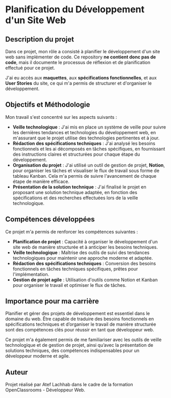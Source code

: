 # Planification du Développement d'un Site Web

## Description du projet
Dans ce projet, mon rôle a consisté à planifier le développement d'un site web sans implémenter de code. Ce repository **ne contient donc pas de code**, mais il documente le processus de réflexion et de planification effectué pour ce projet.

J'ai eu accès aux **maquettes**, aux **spécifications fonctionnelles**, et aux **User Stories** du site, ce qui m'a permis de structurer et d'organiser le développement.

## Objectifs et Méthodologie
Mon travail s'est concentré sur les aspects suivants :
- **Veille technologique** : J'ai mis en place un système de veille pour suivre les dernières tendances et technologies du développement web, en m'assurant que le projet utilise des technologies pertinentes et à jour.
- **Rédaction des spécifications techniques** : J'ai analysé les besoins fonctionnels et les ai décomposés en tâches spécifiques, en fournissant des instructions claires et structurées pour chaque étape du développement.
- **Organisation du projet** : J'ai utilisé un outil de gestion de projet, **Notion**, pour organiser les tâches et visualiser le flux de travail sous forme de tableau Kanban. Cela m'a permis de suivre l'avancement de chaque étape de manière efficace.
- **Présentation de la solution technique** : J'ai finalisé le projet en proposant une solution technique adaptée, en fonction des spécifications et des recherches effectuées lors de la veille technologique.

## Compétences développées
Ce projet m'a permis de renforcer les compétences suivantes :
- **Planification de projet** : Capacité à organiser le développement d'un site web de manière structurée et à anticiper les besoins techniques.
- **Veille technologique** : Maîtrise des outils de suivi des tendances technologiques pour maintenir une approche moderne et adaptée.
- **Rédaction des spécifications techniques** : Conversion des besoins fonctionnels en tâches techniques spécifiques, prêtes pour l'implémentation.
- **Gestion de projet agile** : Utilisation d'outils comme Notion et Kanban pour organiser le travail et optimiser le flux de tâches.

## Importance pour ma carrière
Planifier et gérer des projets de développement est essentiel dans le domaine du web. Être capable de traduire des besoins fonctionnels en spécifications techniques et d’organiser le travail de manière structurée sont des compétences clés pour réussir en tant que développeur web.

Ce projet m'a également permis de me familiariser avec les outils de veille technologique et de gestion de projet, ainsi qu’avec la présentation de solutions techniques, des compétences indispensables pour un développeur moderne et agile.

## Auteur
Projet réalisé par Atef Lachhab dans le cadre de la formation OpenClassrooms - Développeur Web.
